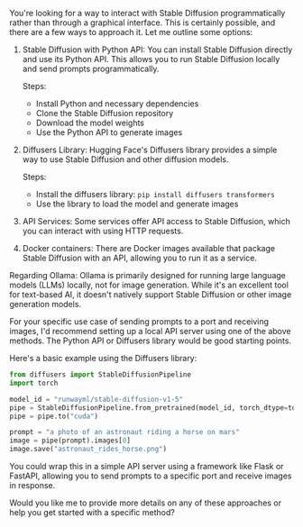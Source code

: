 You're looking for a way to interact with Stable Diffusion programmatically rather than through a graphical interface. This is certainly possible, and there are a few ways to approach it. Let me outline some options:

1. Stable Diffusion with Python API:
   You can install Stable Diffusion directly and use its Python API. This allows you to run Stable Diffusion locally and send prompts programmatically.

   Steps:
   - Install Python and necessary dependencies
   - Clone the Stable Diffusion repository
   - Download the model weights
   - Use the Python API to generate images

2. Diffusers Library:
   Hugging Face's Diffusers library provides a simple way to use Stable Diffusion and other diffusion models.

   Steps:
   - Install the diffusers library: `pip install diffusers transformers`
   - Use the library to load the model and generate images

3. API Services:
   Some services offer API access to Stable Diffusion, which you can interact with using HTTP requests.

4. Docker containers:
   There are Docker images available that package Stable Diffusion with an API, allowing you to run it as a service.

Regarding Ollama:
Ollama is primarily designed for running large language models (LLMs) locally, not for image generation. While it's an excellent tool for text-based AI, it doesn't natively support Stable Diffusion or other image generation models.

For your specific use case of sending prompts to a port and receiving images, I'd recommend setting up a local API server using one of the above methods. The Python API or Diffusers library would be good starting points.

Here's a basic example using the Diffusers library:

```python
from diffusers import StableDiffusionPipeline
import torch

model_id = "runwayml/stable-diffusion-v1-5"
pipe = StableDiffusionPipeline.from_pretrained(model_id, torch_dtype=torch.float16)
pipe = pipe.to("cuda")

prompt = "a photo of an astronaut riding a horse on mars"
image = pipe(prompt).images[0]
image.save("astronaut_rides_horse.png")
```

You could wrap this in a simple API server using a framework like Flask or FastAPI, allowing you to send prompts to a specific port and receive images in response.

Would you like me to provide more details on any of these approaches or help you get started with a specific method?
